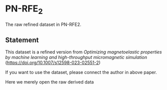# PN-RFE<sub>2</sub>
The raw refined dataset in PN-RFE2.

## Statement
This dataset is a refined version from *Optimizing magnetoelastic properties by machine learning and high-throughput micromagnetic simulation* (https://doi.org/10.1007/s12598-023-02551-2)

If you want to use the dataset, please connect the author in above paper.

Here we merely open the raw derived data
